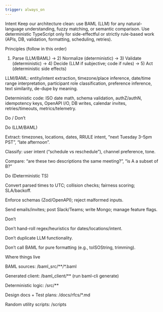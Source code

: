 ```yaml
---
trigger: always_on
---
```


Intent
Keep our architecture clean: use BAML (LLM) for any natural-language understanding, fuzzy matching, or semantic comparison. Use deterministic TypeScript only for side-effectful or strictly rule-based work (APIs, DB, validation, formatting, scheduling, retries).

Principles (follow in this order)

1) Parse (LLM/BAML) → 2) Normalize (deterministic) → 3) Validate (deterministic) → 4) Decide (LLM if subjective; code if rules) → 5) Act (deterministic side effects)

LLM/BAML: entity/intent extraction, timezone/place inference, date/time range interpretation, participant role classification, preference inference, text similarity, de-dupe by meaning.

Deterministic code: ISO date math, schema validation, authZ/authN, idempotency keys, OpenAPI I/O, DB writes, calendar invites, retries/timeouts, metrics/telemetry.

Do / Don’t

Do (LLM/BAML)

Extract: timezones, locations, dates, RRULE intent, “next Tuesday 3–5pm PST”, “late afternoon”.

Classify: user intent (“schedule vs reschedule”), channel preference, tone.

Compare: “are these two descriptions the same meeting?”, “is A a subset of B?”

Do (Deterministic TS)

Convert parsed times to UTC; collision checks; fairness scoring; SLA/backoff.

Enforce schemas (Zod/OpenAPI); reject malformed inputs.

Send emails/invites; post Slack/Teams; write Mongo; manage feature flags.

Don’t

Don’t hand-roll regex/heuristics for dates/locations/intent.

Don’t duplicate LLM functionality.

Don’t call BAML for pure formatting (e.g., toISOString, trimming).


Where things live

BAML sources: /baml_src/**/*.baml

Generated client: /baml_client/** (run baml-cli generate)

Deterministic logic: /src/** 

Design docs + Test plans: /docs/rfcs/*.md

Random utility scripts: /scripts